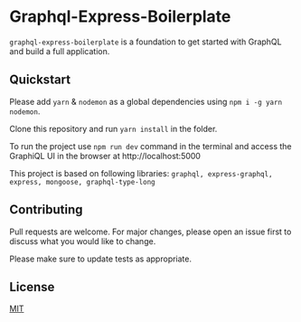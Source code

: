 # Graphql-Express-Boilerplate

```graphql-express-boilerplate``` is a foundation to get started with GraphQL and build a full application.

## Quickstart
Please add ```yarn``` & ```nodemon``` as a global dependencies using ```npm i -g yarn nodemon```.

Clone this repository and run ```yarn install``` in the folder.

To run the project use 
```npm run dev``` command in the terminal and access the GraphiQL UI in the browser at http://localhost:5000

This project is based on following libraries:
```graphql, express-graphql, express, mongoose, graphql-type-long```

## Contributing
Pull requests are welcome. For major changes, please open an issue first to discuss what you would like to change.

Please make sure to update tests as appropriate.

## License
[MIT](https://choosealicense.com/licenses/mit/)